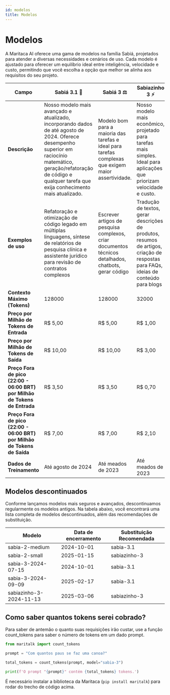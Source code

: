```yaml
---
id: modelos
title: Modelos
---
```


# Modelos
A Maritaca AI oferece uma gama de modelos na família Sabiá, projetados para atender a diversas necessidades e cenários de uso. Cada modelo é ajustado para oferecer um equilíbrio ideal entre inteligência, velocidade e custo, permitindo que você escolha a opção que melhor se alinha aos requisitos do seu projeto.

| **Campo** | **Sabiá 3.1** 🥇 |  **Sabiá 3** ⚖️ | **Sabiazinho 3** ⚡ |
|-----------|----------------|------------------|---------------|
| **Descrição**| Nosso modelo mais avançado e atualizado, incorporando dados de até agosto de 2024. Oferece desempenho superior em raciocínio matemático, geração/refatoração de código e qualquer tarefa que exija conhecimento mais atualizado. |  Modelo bom para a maioria das tarefas e ideal para tarefas complexas que exigem maior assertividade. | Nosso modelo mais econômico, projetado para tarefas mais simples. Ideal para aplicações  que priorizam velocidade e custo. | 
| **Exemplos de uso**  | Refatoração e otimização de código legado em múltiplas linguagens, síntese de relatórios de pesquisa clínica e assistente jurídico para revisão de contratos complexos |  Escrever artigos de pesquisa complexos, criar documentos técnicos detalhados, chatbots, gerar código|  Tradução de textos, gerar descrições de produtos, resumos de artigos, criação de respostas para FAQs, ideias de conteúdo para blogs  |  
| **Contexto Máximo (Tokens)**  | 128000 | 128000 | 32000 | 
| **Preço por Milhão de Tokens de Entrada** | R$ 5,00 | R$ 5,00 | R$ 1,00| 
| **Preço por Milhão de Tokens de Saída**   | R$ 10,00 | R$ 10,00| R$ 3,00 |  
| **Preço Fora de pico (22:00 - 06:00 BRT) por Milhão de Tokens de Entrada**  |R$ 3,50| R$ 3,50  | R$ 0,70 | 
| **Preço Fora de pico (22:00 - 06:00 BRT) por Milhão de Tokens de Saída** | R$ 7,00 | R$ 7,00 | R$ 2,10|
| **Dados de Treinamento** | Até agosto de 2024 |Até meados de 2023 | Até meados de 2023 | 


## Modelos descontinuados

Conforme lançamos modelos mais seguros e avançados, descontinuamos regularmente os modelos antigos. Na tabela abaixo, você encontrará uma lista completa de modelos descontinuados, além das recomendações de substituição.

| Modelo | Data de encerramento | Substituição Recomendada |
|-------|--------|-------|
| sabia-2-medium | 2024-10-01 | sabia-3.1 |
| sabia-2-small | 2025-01-15 | sabiazinho-3 |
| sabia-3-2024-07-15 | 2024-10-01 |sabia-3.1 |
| sabia-3-2024-09-09 | 2025-02-17 | sabia-3.1 |
| sabiazinho-3-2024-11-13	| 2025-03-06 | sabiazinho-3 | 

## Como saber quantos tokens serei cobrado?
Para saber de antemão o quanto suas requisições irão custar, use a função count_tokens para saber o número de tokens em um dado prompt.
```python
from maritalk import count_tokens

prompt = "Com quantos paus se faz uma canoa?"

total_tokens = count_tokens(prompt, model="sabia-3")

print(f'O prompt "{prompt}" contém {total_tokens} tokens.')
```

É necessário instalar a biblioteca da Maritaca (`pip install maritalk`) para rodar do trecho de código acima.
